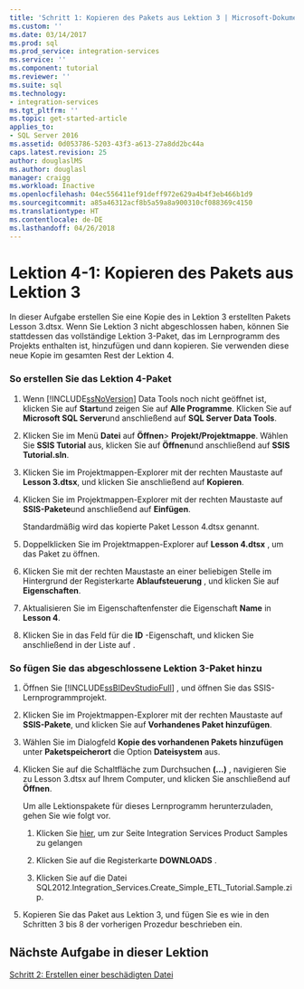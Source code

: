 ```yaml
---
title: 'Schritt 1: Kopieren des Pakets aus Lektion 3 | Microsoft-Dokumentation'
ms.custom: ''
ms.date: 03/14/2017
ms.prod: sql
ms.prod_service: integration-services
ms.service: ''
ms.component: tutorial
ms.reviewer: ''
ms.suite: sql
ms.technology:
- integration-services
ms.tgt_pltfrm: ''
ms.topic: get-started-article
applies_to:
- SQL Server 2016
ms.assetid: 0d053786-5203-43f3-a613-27a8dd2bc44a
caps.latest.revision: 25
author: douglaslMS
ms.author: douglasl
manager: craigg
ms.workload: Inactive
ms.openlocfilehash: 04ec556411ef91deff972e629a4b4f3eb466b1d9
ms.sourcegitcommit: a85a46312acf8b5a59a8a900310cf088369c4150
ms.translationtype: HT
ms.contentlocale: de-DE
ms.lasthandoff: 04/26/2018
---
```

# <a name="lesson-4-1---copying-the-lesson-3-package"></a>Lektion 4-1: Kopieren des Pakets aus Lektion 3
In dieser Aufgabe erstellen Sie eine Kopie des in Lektion 3 erstellten Pakets Lesson 3.dtsx. Wenn Sie Lektion 3 nicht abgeschlossen haben, können Sie stattdessen das vollständige Lektion 3-Paket, das im Lernprogramm des Projekts enthalten ist, hinzufügen und dann kopieren. Sie verwenden diese neue Kopie im gesamten Rest der Lektion 4.  
  
### <a name="to-create-the-lesson-4-package"></a>So erstellen Sie das Lektion 4-Paket  
  
1.  Wenn [!INCLUDE[ssNoVersion](../includes/ssnoversion-md.md)] Data Tools noch nicht geöffnet ist, klicken Sie auf **Start**und zeigen Sie auf **Alle Programme**. Klicken Sie auf **Microsoft SQL Server**und anschließend auf **SQL Server Data Tools**.  
  
2.  Klicken Sie im Menü **Datei** auf **Öffnen**&gt; **Projekt/Projektmappe**. Wählen Sie **SSIS Tutorial** aus, klicken Sie auf **Öffnen**und anschließend auf **SSIS Tutorial.sln**.  
  
3.  Klicken Sie im Projektmappen-Explorer mit der rechten Maustaste auf **Lesson 3.dtsx**, und klicken Sie anschließend auf **Kopieren**.  
  
4.  Klicken Sie im Projektmappen-Explorer mit der rechten Maustaste auf **SSIS-Pakete**und anschließend auf **Einfügen**.  
  
    Standardmäßig wird das kopierte Paket Lesson 4.dtsx genannt.  
  
5.  Doppelklicken Sie im Projektmappen-Explorer auf **Lesson 4.dtsx** , um das Paket zu öffnen.  
  
6.  Klicken Sie mit der rechten Maustaste an einer beliebigen Stelle im Hintergrund der Registerkarte **Ablaufsteuerung** , und klicken Sie auf **Eigenschaften**.  
  
7.  Aktualisieren Sie im Eigenschaftenfenster die Eigenschaft **Name** in **Lesson 4**.  
  
8.  Klicken Sie in das Feld für die **ID** -Eigenschaft, und klicken Sie anschließend in der Liste auf **<Generate New ID>**.  
  
### <a name="to-add-the-completed-lesson-3-package"></a>So fügen Sie das abgeschlossene Lektion 3-Paket hinzu  
  
1.  Öffnen Sie [!INCLUDE[ssBIDevStudioFull](../includes/ssbidevstudiofull-md.md)] , und öffnen Sie das SSIS-Lernprogrammprojekt.  
  
2.  Klicken Sie im Projektmappen-Explorer mit der rechten Maustaste auf **SSIS-Pakete**, und klicken Sie auf **Vorhandenes Paket hinzufügen**.  
  
3.  Wählen Sie im Dialogfeld **Kopie des vorhandenen Pakets hinzufügen** unter **Paketspeicherort** die Option **Dateisystem** aus.  
  
4.  Klicken Sie auf die Schaltfläche zum Durchsuchen **(…)** , navigieren Sie zu Lesson 3.dtsx auf Ihrem Computer, und klicken Sie anschließend auf **Öffnen**.  
  
    Um alle Lektionspakete für dieses Lernprogramm herunterzuladen, gehen Sie wie folgt vor.  
  
    1.  Klicken Sie [hier](http://go.microsoft.com/fwlink/?LinkId=275027), um zur Seite Integration Services Product Samples zu gelangen  
  
    2.  Klicken Sie auf die Registerkarte **DOWNLOADS** .  
  
    3.  Klicken Sie auf die Datei SQL2012.Integration_Services.Create_Simple_ETL_Tutorial.Sample.zip.  
  
5.  Kopieren Sie das Paket aus Lektion 3, und fügen Sie es wie in den Schritten 3 bis 8 der vorherigen Prozedur beschrieben ein.  
  
## <a name="next-task-in-lesson"></a>Nächste Aufgabe in dieser Lektion  
[Schritt 2: Erstellen einer beschädigten Datei](../integration-services/lesson-4-2-creating-a-corrupted-file.md)  
  

